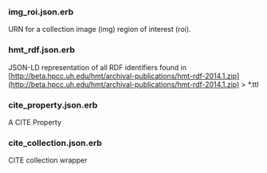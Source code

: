 ### img_roi.json.erb
URN for a collection image (img) region of interest (roi).

### hmt_rdf.json.erb
JSON-LD representation of all RDF identifiers found in [http://beta.hpcc.uh.edu/hmt/archival-publications/hmt-rdf-2014.1.zip](http://beta.hpcc.uh.edu/hmt/archival-publications/hmt-rdf-2014.1.zip) > *.ttl

### cite_property.json.erb
A CITE Property

### cite_collection.json.erb
CITE collection wrapper